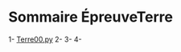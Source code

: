 # Sommaire ÉpreuveTerre


1- [Terre00.py](https://github.com/CorentinGar/EpreuvesTerre/blob/fff1e0659436a151b61a921772ee11edd2257023/Terre00.py) 
2- 
3- 
4-
